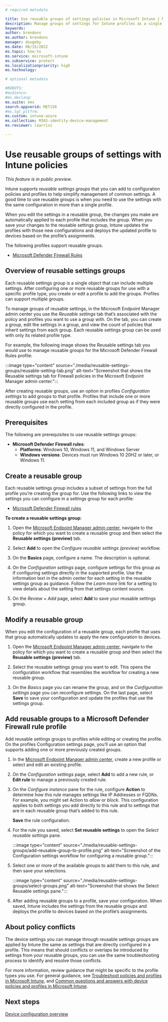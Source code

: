 ```yaml
---
# required metadata

title: Use reusable groups of settings policies in Microsoft Intune | Microsoft Docs
description: Manage groups of settings for Intune profiles as a single object and then add that settings group object to multiple profile instances. Later changes to the settings group are automatically applied to each profile that includes the reusable settings group.
keywords:
author: brenduns
ms.author: brenduns
manager: dougeby
ms.date: 08/15/2022
ms.topic: how-to
ms.service: microsoft-intune
ms.subservice: protect
ms.localizationpriority: high
ms.technology:

# optional metadata

#ROBOTS:
#audience:
#ms.devlang:
ms.suite: ems
search.appverid: MET150
#ms.tgt_pltfrm:
ms.custom: intune-azure
ms.collection: M365-identity-device-management
ms.reviewer: laarrizz

---
```


# Use reusable groups of settings with Intune policies

*This feature is in public preview*.

Intune supports *reusable settings groups* that you can add to configuration policies and profiles to help simplify management of common settings. A good time to use reusable groups is when you need to use the settings with the same configuration in more than a single profile.

When you edit the settings in a reusable group, the changes you make are automatically applied to each profile that includes the group. When you save your changes to the reusable settings group, Intune updates the profiles with those new configurations and deploys the updated profile to devices based on the profile’s assignments.

The following profiles support reusable groups.

- [Microsoft Defender Firewall Rules](../protect/endpoint-security-firewall-policy.md#firewall-profiles)

## Overview of reusable settings groups

Each reusable settings group is a single object that can include multiple settings. After configuring one or more reusable groups for use with a specific profile type, you create or edit a profile to add the groups. Profiles can support multiple groups.

To manage groups of reusable settings, in the Microsoft Endpoint Manager admin center you use the *Reusable settings* tab that’s associated with the policy and profiles you want to use a group with. On the tab, you can create a group, edit the settings in a group, and view the count of policies that inherit settings from each group. Each reusable settings group can be used with only its related profile type.

For example, the following image shows the Reusable settings tab you would use to manage reusable groups for the Microsoft Defender Firewall Rules profile:

:::image type="content" source="./media/reusable-settings-groups/reusable-setting-tab.png" alt-text="Screenshot that shows the Reusable settings tab for Firewall policies in the Microsoft Endpoint Manager admin center.":::

After creating reusable groups, use an option in profiles *Configuration settings* to add groups to that profile. Profiles that include one or more reusable groups use each setting from each included group as if they were directly configured in the profile.

## Prerequisites

The following are prerequisites to use reusable settings groups:

- **Microsoft Defender Firewall rules**:  
  - **Platforms**: Windows 10, Windows 11, and Windows Server
  - **Windows versions**: Devices must run Windows 10 20H2 or later, or Windows 11.

## Create a reusable group

Each reusable settings group includes a subset of settings from the full profile you’re creating the group for. Use the following links to view the settings you can configure in a settings group for each profile:

- [Microsoft Defender Firewall rules](../protect/endpoint-security-firewall-policy.md#add-reusable-settings-groups-to-profiles-for-firewall-rules)

**To create a reusable settings group**:

1. Open the [Microsoft Endpoint Manager admin center](https://go.microsoft.com/fwlink/?linkid=2109431), navigate to the policy for which you want to create a reusable group and then select the **Reusable settings (preview)** tab.

2. Select **Add** to open the *Configure reusable settings (preview)* workflow.

3. On the **Basics** page, configure a name. The description is optional.

4. On the *Configuration settings* page, configure settings for this group as if configuring settings directly in the supported profile. Use the information text in the admin center for each setting in the reusable settings group as guidance. Follow the *Learn more* link for a setting to view details about the setting from that settings content source.

5. On the *Review + Add* page, select **Add** to save your reusable settings group.

## Modify a reusable group

When you edit the configuration of a reusable group, each profile that uses that group automatically updates to apply the new configuration to devices.

1. Open the [Microsoft Endpoint Manager admin center](https://go.microsoft.com/fwlink/?linkid=2109431), navigate to the policy for which you want to create a reusable group and then select the **Reusable settings (preview)** tab.

2. Select the reusable settings group you want to edit. This opens the configuration workflow that resembles the workflow for creating a new reusable group.

3. On the *Basics* page you can rename the group, and on the *Configuration settings* page you can reconfigure settings. On the last page, select **Save** to save your configuration and update the profiles that use the settings group.

## Add reusable groups to a Microsoft Defender Firewall rule profile

Add reusable settings groups to profiles while editing or creating the profile. On the profiles Configuration settings page, you’ll use an option that supports adding one or more previously created groups.

1. In the [Microsoft Endpoint Manager admin center](https://go.microsoft.com/fwlink/?linkid=2109431), create a new profile or select and edit an existing profile.

2. On the *Configuration settings* page, select **Add** to add a new rule, or **Edit rule** to manage a previously created rule.

3. On the *Configure instance* pane for the rule, configure **Action** to determine how this rule manages settings like IP Addresses or FQDNs. For example, you might set Action to *allow* or *block*. This configuration applies to both settings you add directly to this rule and to settings that are in each reusable group that’s added to this rule.

   **Save** the rule configuration.

4. For the rule you saved, select **Set reusable settings** to open the *Select reusable settings* pane.

   :::image type="content" source="./media/reusable-settings-groups/add-reusable-group-to-profile.png" alt-text="Screenshot of the Configuration settings workflow for configuring a reusable group.":::

5. Select one or more of the available groups to add them to this rule, and then save your selections.

   :::image type="content" source="./media/reusable-settings-groups/select-groups.png" alt-text="Screenshot that shows the Select Reusable settings pane.":::

6. After adding reusable groups to a profile, save your configuration. When saved, Intune includes the settings from the reusable groups and deploys the profile to devices based on the profile’s assignments.

## About policy conflicts

The device settings you can manage through reusable settings groups are applied by Intune the same as settings that are directly configured in a profile. This means that should conflicts or overlaps be introduced by settings from your reusable groups, you can use the same troubleshooting process to identify and resolve those conflicts.

For more information, review guidance that might be specific to the profile types you use. For general guidance, see [Troubleshoot policies and profiles in Microsoft Intune](/troubleshoot/mem/intune/troubleshoot-policies-in-microsoft-intune), and [Common questions and answers with device policies and profiles in Microsoft Intune](../configuration/device-profile-troubleshoot.md).

## Next steps

[Device configuration overview](../configuration/device-profiles.md)